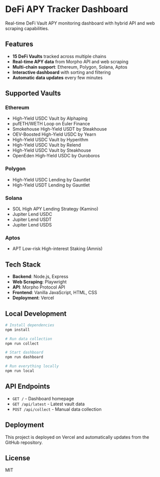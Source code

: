 # DeFi APY Tracker Dashboard

Real-time DeFi Vault APY monitoring dashboard with hybrid API and web scraping capabilities.

## Features

- **15 DeFi Vaults** tracked across multiple chains
- **Real-time APY data** from Morpho API and web scraping
- **Multi-chain support**: Ethereum, Polygon, Solana, Aptos
- **Interactive dashboard** with sorting and filtering
- **Automatic data updates** every few minutes

## Supported Vaults

### Ethereum
- High-Yield USDC Vault by Alphaping
- pufETH/WETH Loop on Euler Finance
- Smokehouse High-Yield USDT by Steakhouse
- OEV-Boosted High-Yield USDC by Yearn
- High-Yield USDC Vault by Hyperithm
- High-Yield USDC Vault by Relend
- High-Yield USDC Vault by Steakhouse
- OpenEden High-Yield USDC by Ouroboros

### Polygon
- High-Yield USDC Lending by Gauntlet
- High-Yield USDT Lending by Gauntlet

### Solana
- SOL High APY Lending Strategy (Kamino)
- Jupiter Lend USDC
- Jupiter Lend USDT
- Jupiter Lend USDS

### Aptos
- APT Low-risk High-interest Staking (Amnis)

## Tech Stack

- **Backend**: Node.js, Express
- **Web Scraping**: Playwright
- **API**: Morpho Protocol API
- **Frontend**: Vanilla JavaScript, HTML, CSS
- **Deployment**: Vercel

## Local Development

```bash
# Install dependencies
npm install

# Run data collection
npm run collect

# Start dashboard
npm run dashboard

# Run everything locally
npm run local
```

## API Endpoints

- `GET /` - Dashboard homepage
- `GET /api/latest` - Latest vault data
- `POST /api/collect` - Manual data collection

## Deployment

This project is deployed on Vercel and automatically updates from the GitHub repository.

## License

MIT